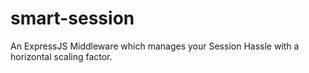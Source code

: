 smart-session
=============

An ExpressJS Middleware which manages your Session Hassle with a horizontal scaling factor.
